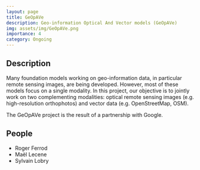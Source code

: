 ```yaml
---
layout: page
title: GeOpAVe
description: Geo-information Optical And Vector models (GeOpAVe)
img: assets/img/GeOpAVe.png
importance: 4
category: Ongoing
---
```


## Description

Many foundation models working on geo-information data, in particular remote sensing images, are being developed. However, most of these models focus on a single modality. In this project, our objective is to jointly work on two complementing modalities: optical remote sensing images (e.g.  high-resolution orthophotos) and vector data (e.g. OpenStreetMap, OSM).

The GeOpAVe project is the result of a partnership with Google.



## People

- Roger Ferrod
- Maël Lecene
- Sylvain Lobry

